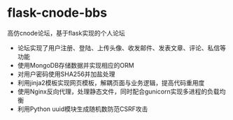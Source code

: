 # flask-cnode-bbs
高仿cnode论坛，基于flask实现的个人论坛

* 论坛实现了用户注册、登陆、上传头像、收发邮件、发表文章、评论、私信等功能
* 使用MongoDB存储数据并实现相应的ORM
* 对用户密码使用SHA256并加盐处理
* 利用jinja2模板实现网页模板，解耦页面与业务逻辑，提高代码重用度
* 使用Nginx反向代理，处理静态文件，同时配合gunicorn实现多进程的负载均衡
* 利用Python uuid模块生成随机数防范CSRF攻击
